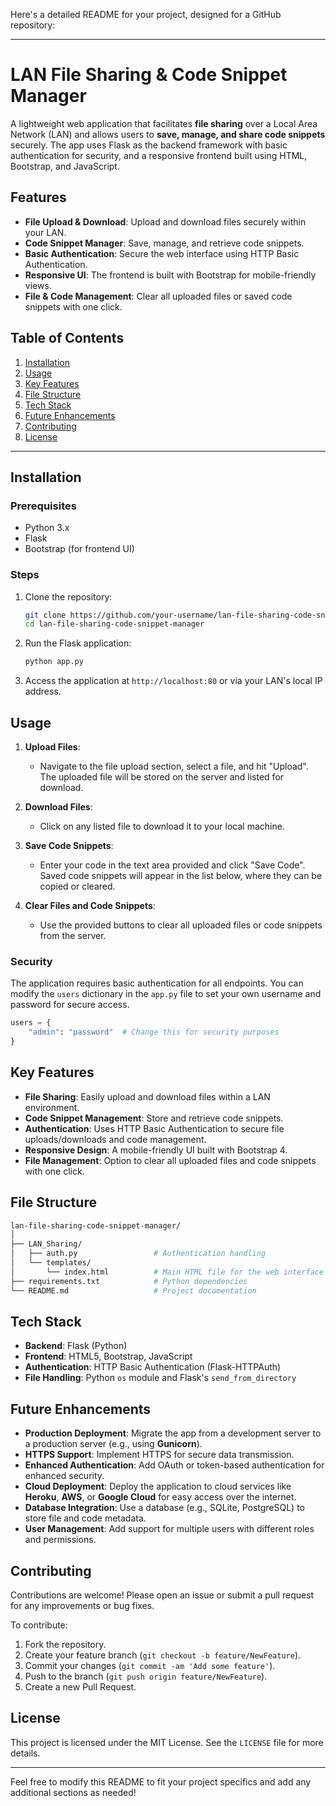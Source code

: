 Here's a detailed README for your project, designed for a GitHub repository:

---

# LAN File Sharing & Code Snippet Manager

A lightweight web application that facilitates **file sharing** over a Local Area Network (LAN) and allows users to **save, manage, and share code snippets** securely. The app uses Flask as the backend framework with basic authentication for security, and a responsive frontend built using HTML, Bootstrap, and JavaScript.

## Features

- **File Upload & Download**: Upload and download files securely within your LAN.
- **Code Snippet Manager**: Save, manage, and retrieve code snippets.
- **Basic Authentication**: Secure the web interface using HTTP Basic Authentication.
- **Responsive UI**: The frontend is built with Bootstrap for mobile-friendly views.
- **File & Code Management**: Clear all uploaded files or saved code snippets with one click.

## Table of Contents

1. [Installation](#installation)
2. [Usage](#usage)
3. [Key Features](#key-features)
4. [File Structure](#file-structure)
5. [Tech Stack](#tech-stack)
6. [Future Enhancements](#future-enhancements)
7. [Contributing](#contributing)
8. [License](#license)

---

## Installation

### Prerequisites

- Python 3.x
- Flask
- Bootstrap (for frontend UI)

### Steps

1. Clone the repository:
    ```bash
    git clone https://github.com/your-username/lan-file-sharing-code-snippet-manager.git
    cd lan-file-sharing-code-snippet-manager
    ```
    
2. Run the Flask application:
    ```bash
    python app.py
    ```

3. Access the application at `http://localhost:80` or via your LAN's local IP address.

## Usage

1. **Upload Files**:
   - Navigate to the file upload section, select a file, and hit "Upload". The uploaded file will be stored on the server and listed for download.
   
2. **Download Files**:
   - Click on any listed file to download it to your local machine.

3. **Save Code Snippets**:
   - Enter your code in the text area provided and click "Save Code". Saved code snippets will appear in the list below, where they can be copied or cleared.

4. **Clear Files and Code Snippets**:
   - Use the provided buttons to clear all uploaded files or code snippets from the server.

### Security

The application requires basic authentication for all endpoints. You can modify the `users` dictionary in the `app.py` file to set your own username and password for secure access.

```python
users = {
    "admin": "password"  # Change this for security purposes
}
```

## Key Features

- **File Sharing**: Easily upload and download files within a LAN environment.
- **Code Snippet Management**: Store and retrieve code snippets.
- **Authentication**: Uses HTTP Basic Authentication to secure file uploads/downloads and code management.
- **Responsive Design**: A mobile-friendly UI built with Bootstrap 4.
- **File Management**: Option to clear all uploaded files and code snippets with one click.

## File Structure
```bash
lan-file-sharing-code-snippet-manager/
│
├── LAN_Sharing/               
│   ├── auth.py                 # Authentication handling
│   └── templates/
│       └── index.html          # Main HTML file for the web interface
├── requirements.txt            # Python dependencies
└── README.md                   # Project documentation
```

## Tech Stack

- **Backend**: Flask (Python)
- **Frontend**: HTML5, Bootstrap, JavaScript
- **Authentication**: HTTP Basic Authentication (Flask-HTTPAuth)
- **File Handling**: Python `os` module and Flask's `send_from_directory`

## Future Enhancements

- **Production Deployment**: Migrate the app from a development server to a production server (e.g., using **Gunicorn**).
- **HTTPS Support**: Implement HTTPS for secure data transmission.
- **Enhanced Authentication**: Add OAuth or token-based authentication for enhanced security.
- **Cloud Deployment**: Deploy the application to cloud services like **Heroku**, **AWS**, or **Google Cloud** for easy access over the internet.
- **Database Integration**: Use a database (e.g., SQLite, PostgreSQL) to store file and code metadata.
- **User Management**: Add support for multiple users with different roles and permissions.

## Contributing

Contributions are welcome! Please open an issue or submit a pull request for any improvements or bug fixes.

To contribute:
1. Fork the repository.
2. Create your feature branch (`git checkout -b feature/NewFeature`).
3. Commit your changes (`git commit -am 'Add some feature'`).
4. Push to the branch (`git push origin feature/NewFeature`).
5. Create a new Pull Request.

## License

This project is licensed under the MIT License. See the `LICENSE` file for more details.

---

Feel free to modify this README to fit your project specifics and add any additional sections as needed!

